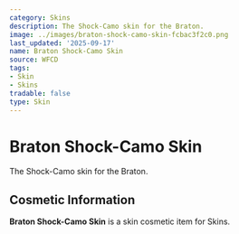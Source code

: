 ```yaml
---
category: Skins
description: The Shock-Camo skin for the Braton.
image: ../images/braton-shock-camo-skin-fcbac3f2c0.png
last_updated: '2025-09-17'
name: Braton Shock-Camo Skin
source: WFCD
tags:
- Skin
- Skins
tradable: false
type: Skin
---
```


# Braton Shock-Camo Skin

The Shock-Camo skin for the Braton.

## Cosmetic Information

**Braton Shock-Camo Skin** is a skin cosmetic item for Skins.

